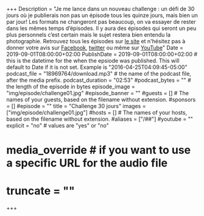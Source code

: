 +++
Description = "Je me lance dans un nouveau challenge : un défi de 30 jours où je publierais non pas un épisode tous les quinze jours, mais bien un par jour!  Les formats ne changeront pas beaucoup, on va essayer de rester dans les mêmes temps d’épisodes. Il y aura des épisodes qui seront un peu plus personnels c’est certain mais le sujet restera bien entendu la photographie. Retrouvez tous les épisodes sur [le site](https://www.tribulationsphotographiques.com) et n'hésitez pas à donner votre avis sur [Facebook](https://www.facebook.com/tribulationsphotographiques/), [twitter](https://twitter.com/tribulationsp) ou même sur [YouTube](https://www.youtube.com/channel/UCrcH3UDWzcTiMsbUFceARhg)"
Date = 2019-09-01T08:00:00+02:00
PublishDate = 2019-09-01T08:00:00+02:00 # this is the datetime for the when the epsiode was published. This will default to Date if it is not set. Example is "2016-04-25T04:09:45-05:00"
podcast_file = "18969764/download.mp3" # the name of the podcast file, after the media prefix.
podcast_duration = "02:53"
#podcast_bytes = "" # the length of the episode in bytes
episode_image = "img/episode/challenge01.jpg"
#episode_banner = ""
#guests = [] # The names of your guests, based on the filename without extension.
#sponsors = []
#episode = ""
title = "Challenge 30 jours"
images = ["img/episode/challenge01.jpg"]
#hosts = [] # The names of your hosts, based on the filename without extension.
#aliases = ["/##"]
#youtube = ""
explicit = "no" # values are "yes" or "no"
# media_override # if you want to use a specific URL for the audio file
# truncate = ""
+++
